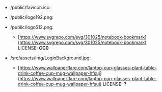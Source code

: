 - /public/favicon.ico:
- /public/logo192.png:
- /public/logo512.png:

  - [https://www.svgrepo.com/svg/301025/notebook-bookmark](https://www.svgrepo.com/svg/301025/notebook-bookmark) LICENSE: **CC0**

- /src/assets/img/LoginBackground.jpg:
  - [https://www.wallpaperflare.com/laptop-cup-glasses-plant-table-drink-coffee-cup-mug-wallpaper-hfsuj](https://www.wallpaperflare.com/laptop-cup-glasses-plant-table-drink-coffee-cup-mug-wallpaper-hfsuj) LICENSE: **?**
